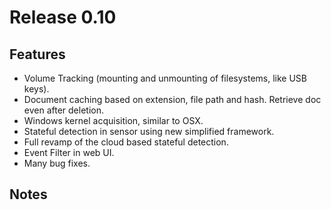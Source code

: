 # Release 0.10

## Features
* Volume Tracking (mounting and unmounting of filesystems, like USB keys).
* Document caching based on extension, file path and hash. Retrieve doc even after deletion.
* Windows kernel acquisition, similar to OSX.
* Stateful detection in sensor using new simplified framework.
* Full revamp of the cloud based stateful detection.
* Event Filter in web UI.
* Many bug fixes.

## Notes